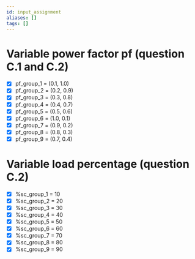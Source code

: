 ```yaml
---
id: input_assignment
aliases: []
tags: []
---
```


# Variable power factor pf (question C.1 and C.2)
- [x] pf_group_1 = (0.1, 1.0)
- [x] pf_group_2 = (0.2, 0.9)
- [x] pf_group_3 = (0.3, 0.8)
- [x] pf_group_4 = (0.4, 0.7)
- [x] pf_group_5 = (0.5, 0.6)
- [x] pf_group_6 = (1.0, 0.1)
- [x] pf_group_7 = (0.9, 0.2)
- [x] pf_group_8 = (0.8, 0.3)
- [x] pf_group_9 = (0.7, 0.4)

# Variable load percentage (question C.2)

- [x] %sc_group_1 = 10
- [x] %sc_group_2 = 20
- [x] %sc_group_3 = 30
- [x] %sc_group_4 = 40
- [x] %sc_group_5 = 50
- [x] %sc_group_6 = 60
- [x] %sc_group_7 = 70
- [x] %sc_group_8 = 80
- [x] %sc_group_9 = 90
